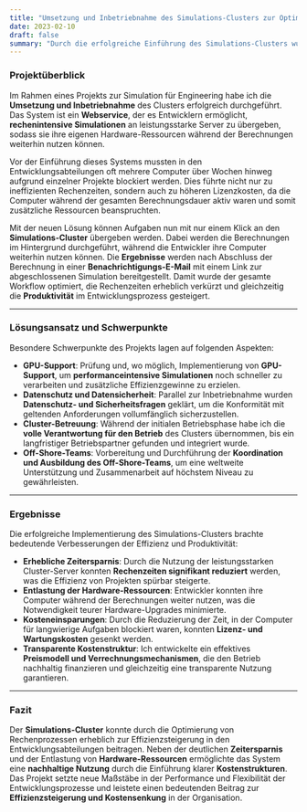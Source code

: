 ```yaml
---
title: "Umsetzung und Inbetriebnahme des Simulations-Clusters zur Optimierung von Rechenprozessen"
date: 2023-02-10
draft: false
summary: "Durch die erfolgreiche Einführung des Simulations-Clusters wurde die Ressourcennutzung in den Entwicklungsabteilungen optimiert, Hardware entlastet, Rechenzeiten verkürzt und Kosten gesenkt."
---
```

### Projektüberblick

Im Rahmen eines Projekts zur Simulation für Engineering habe ich die **Umsetzung und Inbetriebnahme** des Clusters erfolgreich durchgeführt. Das System ist ein **Webservice**, der es Entwicklern ermöglicht, **rechenintensive Simulationen** an leistungsstarke Server zu übergeben, sodass sie ihre eigenen Hardware-Ressourcen während der Berechnungen weiterhin nutzen können.

Vor der Einführung dieses Systems mussten in den Entwicklungsabteilungen oft mehrere Computer über Wochen hinweg aufgrund einzelner Projekte blockiert werden. Dies führte nicht nur zu ineffizienten Rechenzeiten, sondern auch zu höheren Lizenzkosten, da die Computer während der gesamten Berechnungsdauer aktiv waren und somit zusätzliche Ressourcen beanspruchten.

Mit der neuen Lösung können Aufgaben nun mit nur einem Klick an den **Simulations-Cluster** übergeben werden. Dabei werden die Berechnungen im Hintergrund durchgeführt, während die Entwickler ihre Computer weiterhin nutzen können. Die **Ergebnisse** werden nach Abschluss der Berechnung in einer **Benachrichtigungs-E-Mail** mit einem Link zur abgeschlossenen Simulation bereitgestellt. Damit wurde der gesamte Workflow optimiert, die Rechenzeiten erheblich verkürzt und gleichzeitig die **Produktivität** im Entwicklungsprozess gesteigert.

---

### Lösungsansatz und Schwerpunkte

Besondere Schwerpunkte des Projekts lagen auf folgenden Aspekten:

- **GPU-Support**: Prüfung und, wo möglich, Implementierung von **GPU-Support**, um **performanceintensive Simulationen** noch schneller zu verarbeiten und zusätzliche Effizienzgewinne zu erzielen.
- **Datenschutz und Datensicherheit**: Parallel zur Inbetriebnahme wurden **Datenschutz- und Sicherheitsfragen** geklärt, um die Konformität mit geltenden Anforderungen vollumfänglich sicherzustellen.
- **Cluster-Betreuung**: Während der initialen Betriebsphase habe ich die **volle Verantwortung für den Betrieb** des Clusters übernommen, bis ein langfristiger Betriebspartner gefunden und integriert wurde.
- **Off-Shore-Teams**: Vorbereitung und Durchführung der **Koordination und Ausbildung des Off-Shore-Teams**, um eine weltweite Unterstützung und Zusammenarbeit auf höchstem Niveau zu gewährleisten.

---

### Ergebnisse

Die erfolgreiche Implementierung des Simulations-Clusters brachte bedeutende Verbesserungen der Effizienz und Produktivität:

- **Erhebliche Zeitersparnis**: Durch die Nutzung der leistungsstarken Cluster-Server konnten **Rechenzeiten signifikant reduziert** werden, was die Effizienz von Projekten spürbar steigerte.
- **Entlastung der Hardware-Ressourcen**: Entwickler konnten ihre Computer während der Berechnungen weiter nutzen, was die Notwendigkeit teurer Hardware-Upgrades minimierte.
- **Kosteneinsparungen**: Durch die Reduzierung der Zeit, in der Computer für langwierige Aufgaben blockiert waren, konnten **Lizenz- und Wartungskosten** gesenkt werden.
- **Transparente Kostenstruktur**: Ich entwickelte ein effektives **Preismodell und Verrechnungsmechanismen**, die den Betrieb nachhaltig finanzieren und gleichzeitig eine transparente Nutzung garantieren.

---

### Fazit

Der **Simulations-Cluster** konnte durch die Optimierung von Rechenprozessen erheblich zur Effizienzsteigerung in den Entwicklungsabteilungen beitragen. Neben der deutlichen **Zeitersparnis** und der Entlastung von **Hardware-Ressourcen** ermöglichte das System eine **nachhaltige Nutzung** durch die Einführung klarer **Kostenstrukturen**. Das Projekt setzte neue Maßstäbe in der Performance und Flexibilität der Entwicklungsprozesse und leistete einen bedeutenden Beitrag zur **Effizienzsteigerung und Kostensenkung** in der Organisation.
